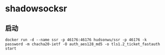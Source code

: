 # shadowsocksr

## 启动

```
docker run -d --name ssr -p 46176:46176 hudsonwu/ssr -p 46176 -k password -m chacha20-ietf -O auth_aes128_md5 -o tls1.2_ticket_fastauth start
```

